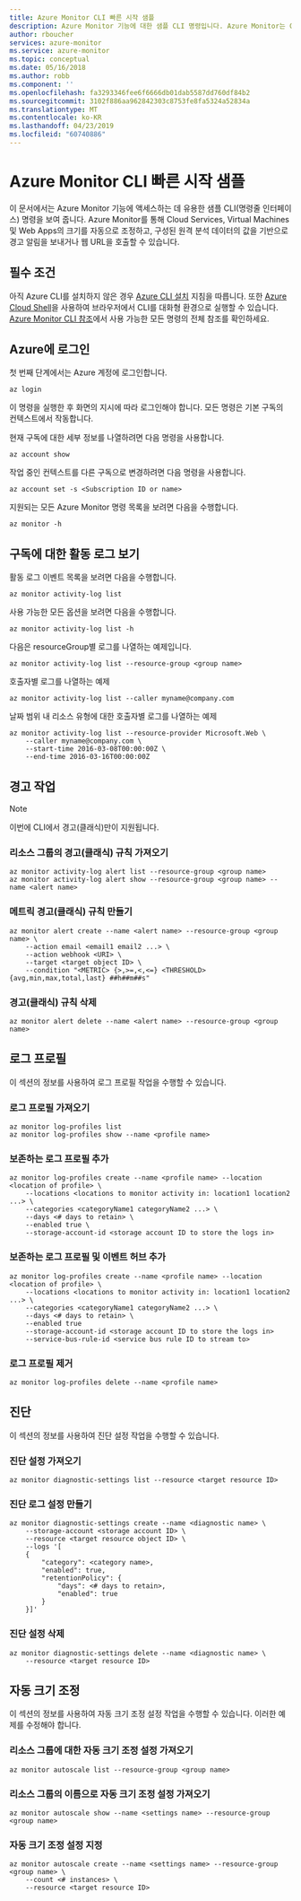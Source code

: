 ```yaml
---
title: Azure Monitor CLI 빠른 시작 샘플
description: Azure Monitor 기능에 대한 샘플 CLI 명령입니다. Azure Monitor는 Cloud Services, Virtual Machines 및 Web Apps의 크기를 자동으로 조정하고, 구성된 원격 분석 데이터 값을 기반으로 경고 알림을 보내거나 웹 URL을 호출할 수 있는 Microsoft Azure 서비스입니다.
author: rboucher
services: azure-monitor
ms.service: azure-monitor
ms.topic: conceptual
ms.date: 05/16/2018
ms.author: robb
ms.component: ''
ms.openlocfilehash: fa3293346fee6f6666db01dab5587dd760df84b2
ms.sourcegitcommit: 3102f886aa962842303c8753fe8fa5324a52834a
ms.translationtype: MT
ms.contentlocale: ko-KR
ms.lasthandoff: 04/23/2019
ms.locfileid: "60740886"
---
```

# <a name="azure-monitor-cli-quick-start-samples"></a>Azure Monitor CLI 빠른 시작 샘플
이 문서에서는 Azure Monitor 기능에 액세스하는 데 유용한 샘플 CLI(명령줄 인터페이스) 명령을 보여 줍니다. Azure Monitor를 통해 Cloud Services, Virtual Machines 및 Web Apps의 크기를 자동으로 조정하고, 구성된 원격 분석 데이터의 값을 기반으로 경고 알림을 보내거나 웹 URL을 호출할 수 있습니다.

## <a name="prerequisites"></a>필수 조건

아직 Azure CLI를 설치하지 않은 경우 [Azure CLI 설치](/cli/azure/install-azure-cli) 지침을 따릅니다. 또한 [Azure Cloud Shell](/azure/cloud-shell)을 사용하여 브라우저에서 CLI를 대화형 환경으로 실행할 수 있습니다. [Azure Monitor CLI 참조](https://docs.microsoft.com/cli/azure/monitor?view=azure-cli-latest)에서 사용 가능한 모든 명령의 전체 참조를 확인하세요. 

## <a name="log-in-to-azure"></a>Azure에 로그인
첫 번째 단계에서는 Azure 계정에 로그인합니다.

```azurecli
az login
```

이 명령을 실행한 후 화면의 지시에 따라 로그인해야 합니다. 모든 명령은 기본 구독의 컨텍스트에서 작동합니다.

현재 구독에 대한 세부 정보를 나열하려면 다음 명령을 사용합니다.

```azurecli
az account show
```

작업 중인 컨텍스트를 다른 구독으로 변경하려면 다음 명령을 사용합니다.

```azurecli
az account set -s <Subscription ID or name>
```

지원되는 모든 Azure Monitor 명령 목록을 보려면 다음을 수행합니다.

```azurecli
az monitor -h
```

## <a name="view-activity-log-for-a-subscription"></a>구독에 대한 활동 로그 보기

활동 로그 이벤트 목록을 보려면 다음을 수행합니다.

```azurecli
az monitor activity-log list
```

사용 가능한 모든 옵션을 보려면 다음을 수행합니다.

```azurecli
az monitor activity-log list -h
```

다음은 resourceGroup별 로그를 나열하는 예제입니다.

```azurecli
az monitor activity-log list --resource-group <group name>
```

호출자별 로그를 나열하는 예제

```azurecli
az monitor activity-log list --caller myname@company.com
```

날짜 범위 내 리소스 유형에 대한 호출자별 로그를 나열하는 예제

```azurecli
az monitor activity-log list --resource-provider Microsoft.Web \
    --caller myname@company.com \
    --start-time 2016-03-08T00:00:00Z \
    --end-time 2016-03-16T00:00:00Z
```

## <a name="work-with-alerts"></a>경고 작업 
> [!NOTE]
> 이번에 CLI에서 경고(클래식)만이 지원됩니다. 

### <a name="get-alert-classic-rules-in-a-resource-group"></a>리소스 그룹의 경고(클래식) 규칙 가져오기

```azurecli
az monitor activity-log alert list --resource-group <group name>
az monitor activity-log alert show --resource-group <group name> --name <alert name>
```

### <a name="create-a-metric-alert-classic-rule"></a>메트릭 경고(클래식) 규칙 만들기

```azurecli
az monitor alert create --name <alert name> --resource-group <group name> \
    --action email <email1 email2 ...> \
    --action webhook <URI> \
    --target <target object ID> \
    --condition "<METRIC> {>,>=,<,<=} <THRESHOLD> {avg,min,max,total,last} ##h##m##s"
```

### <a name="delete-an-alert-classic-rule"></a>경고(클래식) 규칙 삭제

```azurecli
az monitor alert delete --name <alert name> --resource-group <group name>
```

## <a name="log-profiles"></a>로그 프로필

이 섹션의 정보를 사용하여 로그 프로필 작업을 수행할 수 있습니다.

### <a name="get-a-log-profile"></a>로그 프로필 가져오기

```azurecli
az monitor log-profiles list
az monitor log-profiles show --name <profile name>
```

### <a name="add-a-log-profile-with-retention"></a>보존하는 로그 프로필 추가

```azurecli
az monitor log-profiles create --name <profile name> --location <location of profile> \
    --locations <locations to monitor activity in: location1 location2 ...> \
    --categories <categoryName1 categoryName2 ...> \
    --days <# days to retain> \
    --enabled true \
    --storage-account-id <storage account ID to store the logs in>
```

### <a name="add-a-log-profile-with-retention-and-eventhub"></a>보존하는 로그 프로필 및 이벤트 허브 추가

```azurecli
az monitor log-profiles create --name <profile name> --location <location of profile> \
    --locations <locations to monitor activity in: location1 location2 ...> \
    --categories <categoryName1 categoryName2 ...> \
    --days <# days to retain> \
    --enabled true
    --storage-account-id <storage account ID to store the logs in>
    --service-bus-rule-id <service bus rule ID to stream to>
```

### <a name="remove-a-log-profile"></a>로그 프로필 제거

```azurecli
az monitor log-profiles delete --name <profile name>
```

## <a name="diagnostics"></a>진단

이 섹션의 정보를 사용하여 진단 설정 작업을 수행할 수 있습니다.

### <a name="get-a-diagnostic-setting"></a>진단 설정 가져오기

```azurecli
az monitor diagnostic-settings list --resource <target resource ID>
```

### <a name="create-a-diagnostic-log-setting"></a>진단 로그 설정 만들기 

```azurecli
az monitor diagnostic-settings create --name <diagnostic name> \
    --storage-account <storage account ID> \
    --resource <target resource object ID> \
    --logs '[
    {
        "category": <category name>,
        "enabled": true,
        "retentionPolicy": {
            "days": <# days to retain>,
            "enabled": true
        }
    }]'
```

### <a name="delete-a-diagnostic-setting"></a>진단 설정 삭제

```azurecli
az monitor diagnostic-settings delete --name <diagnostic name> \
    --resource <target resource ID>
```

## <a name="autoscale"></a>자동 크기 조정

이 섹션의 정보를 사용하여 자동 크기 조정 설정 작업을 수행할 수 있습니다. 이러한 예제를 수정해야 합니다.

### <a name="get-autoscale-settings-for-a-resource-group"></a>리소스 그룹에 대한 자동 크기 조정 설정 가져오기

```azurecli
az monitor autoscale list --resource-group <group name>
```

### <a name="get-autoscale-settings-by-name-in-a-resource-group"></a>리소스 그룹의 이름으로 자동 크기 조정 설정 가져오기

```azurecli
az monitor autoscale show --name <settings name> --resource-group <group name>
```

### <a name="set-autoscale-settings"></a>자동 크기 조정 설정 지정

```azurecli
az monitor autoscale create --name <settings name> --resource-group <group name> \
    --count <# instances> \
    --resource <target resource ID>
```
